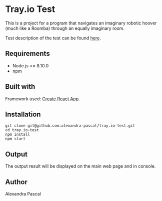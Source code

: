 # Tray.io Test

This is a project for a program that navigates an imaginary robotic hoover (much like a Roomba) through an equally imaginary room.

Test description of the test can be found [here](https://gist.github.com/DavidJSimpsonEsq/71dcf396a2303ad5edd08690289d016d).

## Requirements

- Node.js >= 8.10.0
- npm 

## Built with

Framework used: [Create React App](https://facebook.github.io/create-react-app/docs/getting-started).

## Installation

```
git clone git@github.com:alexandra-pascal/tray.io-test.git
cd tray.io-test
npm install
npm start
```

## Output 

The output result will be displayed on the main web page and in console.

## Author

Alexandra Pascal
